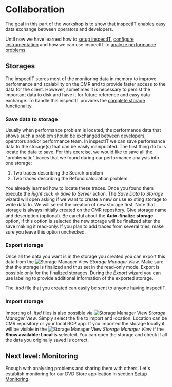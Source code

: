 # Collaboration
The goal in this part of the workshop is to show that inspectIT enables easy data exchange between operators and developers.

Until now we have learned how to [setup inspectIT](SETUP.md), [configure instrumentation](INSTRUMENTATION.md) and how we can use inspectIT to [analyze performance problems](ANAYSIS.md).

## Storages
The inspectIT stores most of the monitoring data in memory to improve performance and scalability on the CMR and to provide faster access to the data for the client. However, sometimes it is necessary to persist the important data to disk and have it for future reference and easy data exchange. To handle this inspectIT provides the [complete storage functionality](https://inspectit-performance.atlassian.net/wiki/display/DOC16/Working+with+disk+storage). 

### Save data to storage
Usually when performance problem is located, the performance data that shows such a problem should be exchanged between developers, operators and/or performance team. In inspectIT we can save performance data to the storage(s) that can be easily manipulated. The first thing do to is locate the data to save. For this exercise, we would like to save all the "problematic" traces that we found during our performance analysis into one storage:

1. Two traces describing the Search problem
2. Two traces describing the Refund calculation problem.

You already learned how to locate these traces. Once you found them execute the *Right click -> Save to Server* action. The *Save Data to Storage* wizard will open asking if we want to create a new or use existing storage to write data to. We will select the creation of new storage first. Note that storage is always initially created on the CMR repository. Give storage name and description (optional). Be careful about the **Auto-finalize storage** option, if this option is selected the new storage will be finalized after the save making it read-only. If you plan to add traces from several tries, make sure you leave this option unchecked.

### Export storage
Once all the data you want is in the storage you created you can export this data from the ![Storage Manager View](images/storage_overlay.gif?raw=true) *Storage Manager View*. Make sure that the storage is finalized and thus set in the read-only mode. Export is possible only for the finalized storages. During the *Export* wizard you can use labeling to provide additional information of the exported storage.

The *.itsd* file that you created can easily be sent to anyone having inspectIT.

### Import storage
Importing of *.itsd* files is also possible via ![Storage Manager View](images/storage_overlay.gif?raw=true) *Storage Manager View*. Simply select the file to import and location. Location can be CMR repository or your local RCP app. If you imported the storage locally it will be visible in the ![Storage Manager View](images/storage_overlay.gif?raw=true) *Storage Manager View* if the **Show available: Local** is selected. You can open the storage and check if all the data you originally saved is correct.

## Next level: Monitoring

Enough with analysing problems and sharing them with others. Let's establish monitoring for our DVD Store application in section [Setup Monitoring](SETUP_MONITORING.md).
